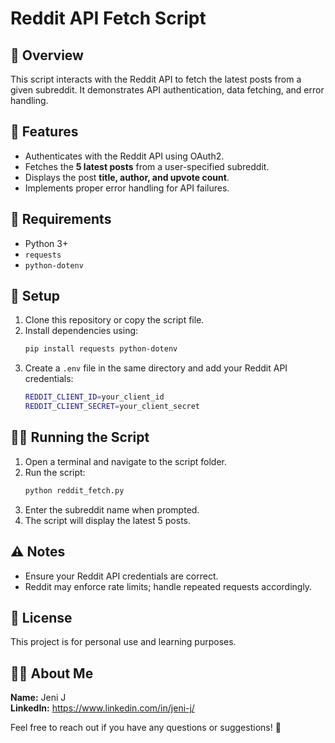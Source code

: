 # Reddit API Fetch Script

## 📌 Overview
This script interacts with the Reddit API to fetch the latest posts from a given subreddit. It demonstrates API authentication, data fetching, and error handling.

## 🚀 Features
- Authenticates with the Reddit API using OAuth2.
- Fetches the **5 latest posts** from a user-specified subreddit.
- Displays the post **title, author, and upvote count**.
- Implements proper error handling for API failures.

## 🔧 Requirements
- Python 3+
- `requests`
- `python-dotenv`

## 📂 Setup
1. Clone this repository or copy the script file.
2. Install dependencies using:
   ```sh
   pip install requests python-dotenv
   ```
3. Create a `.env` file in the same directory and add your Reddit API credentials:
   ```sh
   REDDIT_CLIENT_ID=your_client_id
   REDDIT_CLIENT_SECRET=your_client_secret
   ```

## 🏃‍♂️ Running the Script
1. Open a terminal and navigate to the script folder.
2. Run the script:
   ```sh
   python reddit_fetch.py
   ```
3. Enter the subreddit name when prompted.
4. The script will display the latest 5 posts.

## ⚠️ Notes
- Ensure your Reddit API credentials are correct.
- Reddit may enforce rate limits; handle repeated requests accordingly.

## 📜 License
This project is for personal use and learning purposes.

## 👩‍💻 About Me
**Name:** Jeni J  
**LinkedIn:** https://www.linkedin.com/in/jeni-j/

Feel free to reach out if you have any questions or suggestions! 🚀

